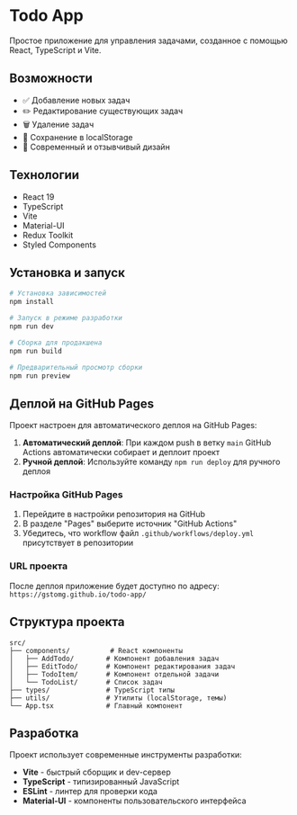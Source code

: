 # Todo App

Простое приложение для управления задачами, созданное с помощью React, TypeScript и Vite.

## Возможности

- ✅ Добавление новых задач
- ✏️ Редактирование существующих задач
- 🗑️ Удаление задач
- 💾 Сохранение в localStorage
- 🎨 Современный и отзывчивый дизайн

## Технологии

- React 19
- TypeScript
- Vite
- Material-UI
- Redux Toolkit
- Styled Components

## Установка и запуск

```bash
# Установка зависимостей
npm install

# Запуск в режиме разработки
npm run dev

# Сборка для продакшена
npm run build

# Предварительный просмотр сборки
npm run preview
```

## Деплой на GitHub Pages

Проект настроен для автоматического деплоя на GitHub Pages:

1. **Автоматический деплой**: При каждом push в ветку `main` GitHub Actions автоматически собирает и деплоит проект
2. **Ручной деплой**: Используйте команду `npm run deploy` для ручного деплоя

### Настройка GitHub Pages

1. Перейдите в настройки репозитория на GitHub
2. В разделе "Pages" выберите источник "GitHub Actions"
3. Убедитесь, что workflow файл `.github/workflows/deploy.yml` присутствует в репозитории

### URL проекта

После деплоя приложение будет доступно по адресу:
`https://gstomg.github.io/todo-app/`

## Структура проекта

```
src/
├── components/          # React компоненты
│   ├── AddTodo/        # Компонент добавления задач
│   ├── EditTodo/       # Компонент редактирования задач
│   ├── TodoItem/       # Компонент отдельной задачи
│   └── TodoList/       # Список задач
├── types/              # TypeScript типы
├── utils/              # Утилиты (localStorage, темы)
└── App.tsx             # Главный компонент
```

## Разработка

Проект использует современные инструменты разработки:

- **Vite** - быстрый сборщик и dev-сервер
- **TypeScript** - типизированный JavaScript
- **ESLint** - линтер для проверки кода
- **Material-UI** - компоненты пользовательского интерфейса
